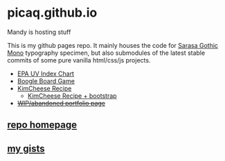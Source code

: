 # picaq.github.io
Mandy is hosting stuff

This is my github pages repo. It mainly houses the code for [Sarasa Gothic Mono](https://picaq.github.io/sarasa/) typography specimen, but also submodules of the latest stable commits of some pure vanilla html/css/js projects.

- [EPA UV Index Chart](https://picaq.github.io/epa-uv/)
- [Boogle Board Game](https://picaq.github.io/JS+HTML-Games/)
- [KimCheese Recipe](https://picaq.github.io/kimcheese-recipe/)
  - [KimCheese Recipe + bootstrap](https://picaq.github.io/kimcheese-boots/)
- ~~[WIP/abandoned portfolio page](https://picaq.github.io/portfolio/)~~

## [repo homepage](https://github.com/picaq)
## [my gists](https://gist.github.com/picaq)


<link rel="stylesheet" href="readme.css">
